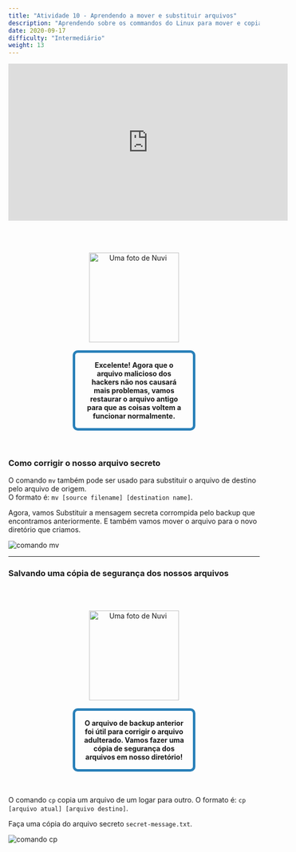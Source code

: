 ```yaml
---
title: "Atividade 10 - Aprendendo a mover e substituir arquivos"
description: "Aprendendo sobre os commandos do Linux para mover e copiar arquivos"
date: 2020-09-17
difficulty: "Intermediário"
weight: 13
---
```


<iframe style="display: block; margin: auto;" style="display: block; margin: auto;" width="560" height="315" src="https://www.youtube.com/embed/LPcQW4oGK6g" alt="Um vídeo do YouTube sobre a Atividade 10 - Aprendendo a mover e substituir arquivos" frameborder="0" allow="accelerometer; autoplay; clipboard-write; encrypted-media; gyroscope; picture-in-picture" allowfullscreen></iframe>

<div style="margin: 1rem;padding: 2rem 2rem;text-align: center;">
    <div style="display: inline-block;padding: 1rem 1rem;vertical-align: middle;">
        <img src="../images/nuvi.PNG?" alt="Uma foto de Nuvi" width="180" height="180" />
    </div>
    <div style="display: inline-block;padding: 1rem 1rem;vertical-align: middle;width:50%;border:5px solid #2980b9;border-radius:10px;font-weight: bold;">
        Excelente! Agora que o arquivo malicioso dos hackers não nos causará mais problemas, vamos restaurar o arquivo antigo para que as coisas voltem a funcionar normalmente.
    </div>
</div>

### Como corrigir o nosso arquivo secreto

O comando `mv` também pode ser usado para substituir o arquivo de destino pelo arquivo de origem.  
O formato é: `mv [source filename] [destination name]`.

Agora, vamos Substituir a mensagem secreta corrompida pelo backup que encontramos anteriormente.
E também vamos mover o arquivo para o novo diretório que criamos.

![comando mv](../images/Act10.1.png?classes=border,shadow)

---

### Salvando uma cópia de segurança dos nossos arquivos

<div style="margin: 1rem;padding: 2rem 2rem;text-align: center;">
    <div style="display: inline-block;padding: 1rem 1rem;vertical-align: middle;">
        <img src="../images/nuvi.PNG?" alt="Uma foto de Nuvi" width="180" height="180" />
    </div>
    <div style="display: inline-block;padding: 1rem 1rem;vertical-align: middle;width:50%;border:5px solid #2980b9;border-radius:10px;font-weight: bold;">
        O arquivo de backup anterior foi útil para corrigir o arquivo adulterado. Vamos fazer uma cópia de segurança dos arquivos em nosso diretório!
    </div>
</div>

O comando `cp` copia um arquivo de um logar para outro.
O formato é: `cp [arquivo atual] [arquivo destino]`.

Faça uma cópia do arquivo secreto `secret-message.txt`.

![comando cp](../images/Act10.2.png?classes=border,shadow)
